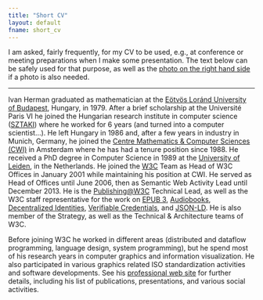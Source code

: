 ```yaml
---
title: "Short CV"
layout: default
fname: short_cv
--- 
```


I am asked, fairly frequently, for my CV to be used, e.g., at conference or meeting preparations when I make some presentation. The text below can be safely used for that purpose, as well as the [photo on the right hand side](https://www.ivan-herman.net/professional/images/Ivan.Herman.png) if a photo is also needed.

---


Ivan Herman graduated as mathematician at the [Eötvös Loránd University of Budapest](http://www.elte.hu/), Hungary, in 1979. After a brief scholarship at the Université Paris VI he joined the Hungarian research institute in computer science ([SZTAKI](http://www.sztaki.hu)) where he worked for 6 years (and turned into a computer scientist…). He left Hungary in 1986 and, after a few years in industry in Munich, Germany, he joined the [Centre Mathematics & Computer Sciences (CWI)](http://www.cwi.nl) in Amsterdam where he has had a tenure position since 1988. He received a PhD degree in Computer Science in 1989 at the [University of Leiden](http://www.leidenuniv.nl/), in the Netherlands. He joined the [W3C](http://www.w3.org) Team as Head of W3C Offices in January 2001 while maintaining his position at CWI. He served as Head of Offices until June 2006, then as Semantic Web Activity Lead until December 2013. He is the [Publishing@W3C](http://www.w3.org/publishing/) Technical Lead, as well as the W3C staff representative for the work on [EPUB 3](https://www.w3.org//publishing/groups/epub-wg/), [Audiobooks](https://www.w3.org/publishing/groups/publ-wg/), [Decentralized Identities](https://www.w3.org/2019/did-wg/), [Verifiable Credentials](https://www.w3.org/2017/vc/WG/), and [JSON-LD](https://www.w3.org/2018/json-ld-wg/). He is also member of the Strategy, as well as the Technical & Architecture teams of W3C.

Before joining W3C he worked in different areas (distributed and dataflow programming, language design, system programming), but he spend most of his research years in computer graphics and information visualization. He also participated in various graphics related ISO standardization activities and software developments. See his [professional web site](http://www.ivan-herman.net/professional/) for further details, including his list of publications, presentations, and various social activities.
